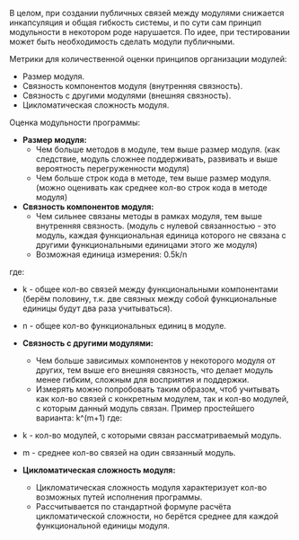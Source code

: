В целом, при создании публичных связей между модулями снижается инкапсуляция и общая гибкость системы, и по сути сам принцип модульности в некотором роде нарушается.
По идее, при тестировании может быть необходимость сделать модули публичными.

Метрики для количественной оценки принципов организации модулей:
- Размер модуля.
- Связность компонентов модуля (внутренняя связность).
- Связность с другими модулями (внешняя связность).
- Цикломатическая сложность модуля.

Оценка модульности программы:

- **Размер модуля:** 
	- Чем больше методов в модуле, тем выше размер модуля.
	  (как следствие, модуль сложнее поддерживать, развивать и выше вероятность перегруженности модуля)
	- Чем больше строк кода в методе, тем выше размер модуля.
	  (можно оценивать как среднее кол-во строк кода в методе модуля)
- **Связность компонентов модуля:**
	- Чем сильнее связаны методы в рамках модуля, тем выше внутренняя связность.
	  (модуль с нулевой связанностью - это модуль, каждая функциональная единица которого не связана с другими функциональными единицами этого же модуля)
	- Возможная единица измерения: 0.5k/n
   
где:
- k - общее кол-во связей между функциональными компонентами (берём половину, т.к. две связных между собой функциональные единицы будут два раза учитываться).
- n - общее кол-во функциональных единиц в модуле.

- **Связность с другими модулями:**
	- Чем больше зависимых компонентов у некоторого модуля от других, тем выше его внешняя связность, что делает модуль менее гибким, сложным для восприятия и поддержки.
	- Измерять можно попробовать таким образом, чтоб учитывать как кол-во связей с конкретным модулем, так и кол-во модулей, с которым данный модуль связан.
	  Пример простейшего варианта: k^(m+1)
где:
- k - кол-во модулей, с которыми связан рассматриваемый модуль.
- m - среднее кол-во связей на один связанный модуль.

- **Цикломатическая сложность модуля:**
	- Цикломатическая сложность модуля характеризует кол-во возможных путей исполнения программы.
	- Рассчитывается по стандартной формуле расчёта цикломатической сложности, но берётся среднее для каждой функциональной единицы модуля.

